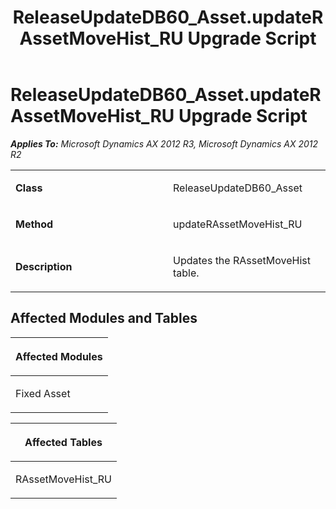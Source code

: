 ﻿---
title: ReleaseUpdateDB60_Asset.updateRAssetMoveHist_RU Upgrade Script
TOCTitle: ReleaseUpdateDB60_Asset.updateRAssetMoveHist_RU Upgrade Script
ms:assetid: 4b7bcebe-a963-edab-8305-e97181b1ad32
ms:mtpsurl: https://msdn.microsoft.com/en-us/library/JJ685390(v=AX.60)
ms:contentKeyID: 49708091
ms.date: 05/18/2015
mtps_version: v=AX.60
---

# ReleaseUpdateDB60\_Asset.updateRAssetMoveHist\_RU Upgrade Script 


_**Applies To:** Microsoft Dynamics AX 2012 R3, Microsoft Dynamics AX 2012 R2_

<table>
<colgroup>
<col style="width: 50%" />
<col style="width: 50%" />
</colgroup>
<tbody>
<tr class="odd">
<td><p><strong>Class</strong></p></td>
<td><p>ReleaseUpdateDB60_Asset</p></td>
</tr>
<tr class="even">
<td><p><strong>Method</strong></p></td>
<td><p>updateRAssetMoveHist_RU</p></td>
</tr>
<tr class="odd">
<td><p><strong>Description</strong></p></td>
<td><p>Updates the RAssetMoveHist table.</p></td>
</tr>
</tbody>
</table>


## Affected Modules and Tables

<table>
<colgroup>
<col style="width: 100%" />
</colgroup>
<thead>
<tr class="header">
<th><p>Affected Modules</p></th>
</tr>
</thead>
<tbody>
<tr class="odd">
<td><p>Fixed Asset</p></td>
</tr>
</tbody>
</table>


<table>
<colgroup>
<col style="width: 100%" />
</colgroup>
<thead>
<tr class="header">
<th><p>Affected Tables</p></th>
</tr>
</thead>
<tbody>
<tr class="odd">
<td><p>RAssetMoveHist_RU</p></td>
</tr>
</tbody>
</table>

  


